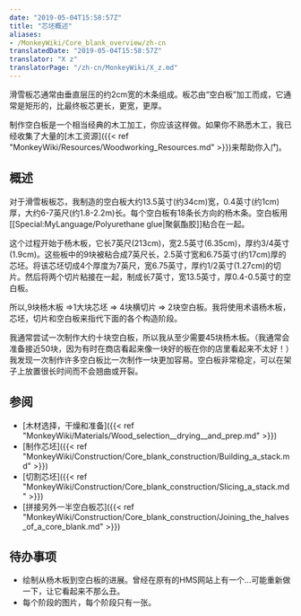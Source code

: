```yaml
---
date: "2019-05-04T15:58:57Z"
title: "芯坯概述"
aliases:
- /MonkeyWiki/Core_blank_overview/zh-cn
translatedDate: "2019-05-04T15:58:57Z"
translator: "X z"
translatorPage: "/zh-cn/MonkeyWiki/X_z.md"
---
```

滑雪板芯通常由垂直层压的约2cm宽的木条组成。板芯由“空白板”加工而成，它通常是矩形的，比最终板芯更长，更宽，更厚。

制作空白板是一个相当经典的木工加工，你应该这样做。如果你不熟悉木工，我已经收集了大量的[木工资源]({{< ref "MonkeyWiki/Resources/Woodworking_Resources.md" >}})来帮助你入门。 

## 概述

对于滑雪板板芯，我制造的空白板大约13.5英寸(约34cm)宽，0.4英寸(约1cm)厚，大约6-7英尺(约1.8-2.2m)长。每个空白板有18条长方向的杨木条。空白板用[[Special:MyLanguage/Polyurethane glue|聚氨酯胶]]粘合在一起。

这个过程开始于杨木板，它长7英尺(213cm)，宽2.5英寸(6.35cm)，厚约3/4英寸(1.9cm)。这些板中的9块被粘合成7英尺长，2.5英寸宽和6.75英寸(约17cm)厚的芯坯。将该芯坯切成4个厚度为7英尺，宽6.75英寸，厚约1/2英寸(1.27cm)的切片。然后将两个切片粘接在一起，制成长7英寸，宽13.5英寸，厚0.4-0.5英寸的空白板。 

所以,9块杨木板 &rArr;1大块芯坯 &rArr; 4块横切片 &rArr; 2块空白板。我将使用术语杨木板，芯坯，切片和空白板来指代下面的各个构造阶段。

我通常尝试一次制作大约十块空白板，所以我从至少需要45块杨木板。（我通常会准备接近50块，因为有时在商店看起来像一块好的板在你的店里看起来不太好！）我发现一次制作许多空白板比一次制作一块更加容易。空白板非常稳定，可以在架子上放置很长时间而不会翘曲或开裂。

## 参阅

- [木材选择，干燥和准备]({{< ref "MonkeyWiki/Materials/Wood_selection__drying__and_prep.md" >}})
- [制作芯坯]({{< ref "MonkeyWiki/Construction/Core_blank_construction/Building_a_stack.md" >}})
- [切割芯坯]({{< ref "MonkeyWiki/Construction/Core_blank_construction/Slicing_a_stack.md" >}})
- [拼接另外一半空白板芯]({{< ref "MonkeyWiki/Construction/Core_blank_construction/Joining_the_halves_of_a_core_blank.md" >}})

## 待办事项

- 绘制从杨木板到空白板的进展。曾经在原有的HMS网站上有一个...可能重新做一下，让它看起来不那么丑。
- 每个阶段的图片，每个阶段只有一张。



